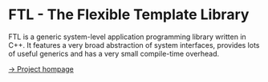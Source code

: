 FTL - The Flexible Template Library
===================================

FTL is a generic system-level application programming library written in C++.
It features a very broad abstraction of system interfaces, provides lots of useful
generics and has a very small compile-time overhead.

[&rarr;&nbsp;Project hompage](http://unclewerner.github.com/libftl)
